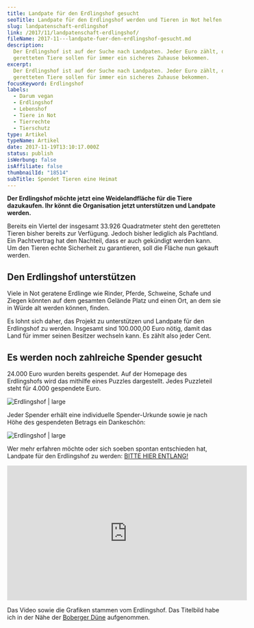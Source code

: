```yaml
---
title: Landpate für den Erdlingshof gesucht
seoTitle: Landpate für den Erdlingshof werden und Tieren in Not helfen
slug: landpatenschaft-erdlingshof
link: /2017/11/landpatenschaft-erdlingshof/
fileName: 2017-11---landpate-fuer-den-erdlingshof-gesucht.md
description:
  Der Erdlingshof ist auf der Suche nach Landpaten. Jeder Euro zählt, die
  geretteten Tiere sollen für immer ein sicheres Zuhause bekommen.
excerpt:
  Der Erdlingshof ist auf der Suche nach Landpaten. Jeder Euro zählt, die
  geretteten Tiere sollen für immer ein sicheres Zuhause bekommen.
focusKeyword: Erdlingshof
labels:
  - Darum vegan
  - Erdlingshof
  - Lebenshof
  - Tiere in Not
  - Tierrechte
  - Tierschutz
type: Artikel
typeName: Artikel
date: 2017-11-19T13:10:17.000Z
status: publish
isWerbung: false
isAffiliate: false
thumbnailId: "18514"
subTitle: Spendet Tieren eine Heimat
---
```


<strong>Der Erdlingshof möchte jetzt eine Weidelandfläche für die Tiere
dazukaufen. Ihr könnt die Organisation jetzt unterstützen und Landpate
werden.</strong>

Bereits ein Viertel der insgesamt 33.926 Quadratmeter steht den geretteten
Tieren bisher bereits zur Verfügung. Jedoch bisher lediglich als Pachtland. Ein
Pachtvertrag hat den Nachteil, dass er auch gekündigt werden kann. Um den Tieren
echte Sicherheit zu garantieren, soll die Fläche nun gekauft werden.

## Den Erdlingshof unterstützen

Viele in Not geratene Erdlinge wie Rinder, Pferde, Schweine, Schafe und Ziegen
könnten auf dem gesamten Gelände Platz und einen Ort, an dem sie in Würde alt
werden können, finden.

Es lohnt sich daher, das Projekt zu unterstützen und Landpate für den
Erdlingshof zu werden. Insgesamt sind 100.000,00 Euro nötig, damit das Land für
immer seinen Besitzer wechseln kann. Es zählt also jeder Cent.

## Es werden noch zahlreiche Spender gesucht

24.000 Euro wurden bereits gespendet. Auf der Homepage des Erdlingshofs wird das
mithilfe eines Puzzles dargestellt. Jedes Puzzleteil steht für 4.000 gespendete
Euro.

![Erdlingshof | large](http://cardamonchai.com/wp-content/uploads/2017/11/Puzzle_8Teile-768x768-520x520.jpg)

Jeder Spender erhält eine individuelle Spender-Urkunde sowie je nach Höhe des
gespendeten Betrags ein Dankeschön:

![Erdlingshof | large](http://cardamonchai.com/wp-content/uploads/2017/11/Dankeschoenbox_Landpate-520x271.png)

Wer mehr erfahren möchte oder sich soeben spontan entschieden hat, Landpate für
den Erdlingshof zu werden:
[BITTE HIER ENTLANG!](https://www.erdlingshof.de/landpate-werden/)

<iframe src="https://www.youtube.com/embed/epZRhRNis7c" width="560" height="315" frameborder="0" allowfullscreen="allowfullscreen"></iframe>

Das Video sowie die Grafiken stammen vom Erdlingshof. Das Titelbild habe ich in
der Nähe der [Boberger Düne](/2016/05/naturschutzgebiet-boberger-niederung/)
aufgenommen.
